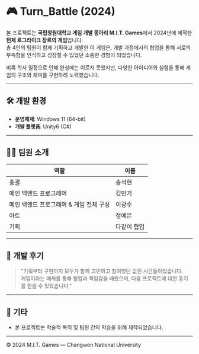 # 🎮 Turn_Battle (2024)

본 프로젝트는 **국립창원대학교 게임 개발 동아리 M.I.T. Games**에서 2024년에 제작한 **턴제 로그라이크 장르의 게임**입니다.  
총 4인의 팀원이 함께 기획하고 개발한 이 게임은, 개발 과정에서의 협업을 통해 서로의 부족함을 인식하고 성장할 수 있었던 소중한 경험이 되었습니다.

비록 학사 일정으로 인해 완성에는 이르지 못했지만, 다양한 아이디어와 실험을 통해 게임의 구조와 재미를 구현하려 노력했습니다.

---

## 🛠️ 개발 환경

- **운영체제**: Windows 11 (64-bit)
- **개발 플랫폼**: Unity6 (C#)

---

## 👨‍💻 팀원 소개

| 역할 | 이름 |
|------|------|
| 총괄 | 송석현 |
| 메인 백엔드 프로그래머 | 김민기 |
| 메인 백엔드 프로그래머 & 게임 전체 구성 | 이광수 |
| 아트 | 정예은 |
| 기획 | 다같이 협업 |

---

## 📌 개발 후기

> "기획부터 구현까지 모두가 함께 고민하고 참여했던 값진 시간들이었습니다.  
> 게임이라는 매체를 통해 협업과 책임감을 배웠으며, 다음 프로젝트에 대한 동기를 얻을 수 있었습니다."

---

## 📎 기타

- 본 프로젝트는 학술적 목적 및 팀원 간의 학습을 위해 제작되었습니다.

---

© 2024 M.I.T. Games — Changwon National University
